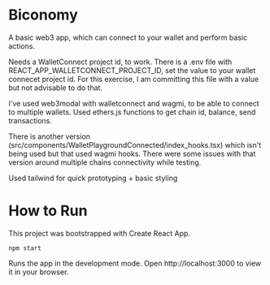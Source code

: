 # Biconomy

A basic web3 app, which can connect to your wallet and perform basic actions.

Needs a WalletConnect project id, to work. There is a .env file with REACT_APP_WALLETCONNECT_PROJECT_ID, set the value to your wallet connecet project id.
For this exercise, I am committing this file with a value but not advisable to do that.

I've used web3modal with walletconnect and wagmi, to be able to connect to multiple wallets.
Used ethers.js functions to get chain id, balance, send transactions.

There is another version (src/components/WalletPlaygroundConnected/index_hooks.tsx) which isn't being used but that used wagmi hooks. There were some issues with that version around multiple chains connectivity while testing.

Used tailwind for quick prototyping + basic styling

# How to Run

This project was bootstrapped with Create React App.

`npm start`

Runs the app in the development mode.
Open http://localhost:3000 to view it in your browser.
